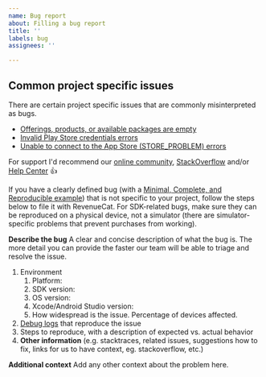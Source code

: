 ```yaml
---
name: Bug report
about: Filling a bug report
title: ''
labels: bug
assignees: ''

---
```


## Common project specific issues

There are certain project specific issues that are commonly misinterpreted as bugs.

- [Offerings, products, or available packages are empty](https://support.revenuecat.com/hc/en-us/articles/360041793174)
- [Invalid Play Store credentials errors](https://support.revenuecat.com/hc/en-us/articles/360046398913)
- [Unable to connect to the App Store (STORE_PROBLEM) errors](https://support.revenuecat.com/hc/en-us/articles/360046399333)

For support I'd recommend our [online community](https://spectrum.chat/revenuecat), [StackOverflow](https://stackoverflow.com/tags/revenuecat/) and/or [Help Center](https://support.revenuecat.com/hc/en-us) 👍

If you have a clearly defined bug (with a [Minimal, Complete, and Reproducible example](https://stackoverflow.com/help/minimal-reproducible-example)) that is not specific to your project, follow the steps below to file it with RevenueCat. For SDK-related bugs, make sure they can be reproduced on a physical device, not a simulator (there are simulator-specific problems that prevent purchases from working).

**Describe the bug**
A clear and concise description of what the bug is. The more detail you can provide the faster our team will be able to triage and resolve the issue.

1. Environment
    1. Platform:
    2. SDK version:
    3. OS version:
    4. Xcode/Android Studio version:
    5. How widespread is the issue. Percentage of devices affected.
2. [Debug logs](https://docs.revenuecat.com/docs/debugging) that reproduce the issue
3. Steps to reproduce, with a description of expected vs. actual behavior
4. **Other information** (e.g. stacktraces, related issues, suggestions how to fix, links for us to have context, eg. stackoverflow, etc.)

**Additional context**
Add any other context about the problem here.
